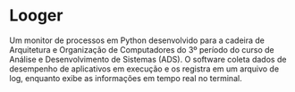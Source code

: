 # Looger
Um monitor de processos em Python desenvolvido para a cadeira de Arquitetura e Organização de Computadores do 3º período do curso de Análise e Desenvolvimento de Sistemas (ADS). O software coleta dados de desempenho de aplicativos em execução e os registra em um arquivo de log, enquanto exibe as informações em tempo real no terminal.
